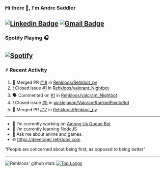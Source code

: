 ### Hi there 👋, I'm Andre Saddler
[![Linkedin Badge](https://img.shields.io/badge/-andrexsaddler-blue?style=flat-square&logo=Linkedin&logoColor=white&link=https://www.linkedin.com/in/andrexsaddler/)](https://www.linkedin.com/in/andrexsaddler/)
[![Gmail Badge](https://img.shields.io/badge/-contact@rehkloos.com-c14438?style=flat-square&logo=Gmail&logoColor=white&link=mailto:contact@rehkloos.com)](mailto:contact@rehkloos.com)
---
### Spotify Playing 🎧

[![Spotify](https://novatorem.rehkloos.vercel.app/api/spotify)](https://open.spotify.com/user/Rehkloos)
---

### :zap: Recent Activity

<!--START_SECTION:activity-->
1. 🎉 Merged PR [#18](https://github.com/Rehkloos/Rehkbot_py/pull/18) in [Rehkloos/Rehkbot_py](https://github.com/Rehkloos/Rehkbot_py)
2. ❗️ Closed issue [#1](https://github.com/Rehkloos/valorant_Nightbot/issues/1) in [Rehkloos/valorant_Nightbot](https://github.com/Rehkloos/valorant_Nightbot)
3. 🗣 Commented on [#1](https://github.com/Rehkloos/valorant_Nightbot/issues/1) in [Rehkloos/valorant_Nightbot](https://github.com/Rehkloos/valorant_Nightbot)
4. ❗️ Closed issue [#5](https://github.com/picklejason/ValorantRankedPointsBot/issues/5) in [picklejason/ValorantRankedPointsBot](https://github.com/picklejason/ValorantRankedPointsBot)
5. 🎉 Merged PR [#17](https://github.com/Rehkloos/Rehkbot_py/pull/17) in [Rehkloos/Rehkbot_py](https://github.com/Rehkloos/Rehkbot_py)
<!--END_SECTION:activity-->

---

- 🔭 I’m currently working on [Among Us Queue Bot](https://github.com/Rehkloos/queue-bot)
- 🌱 I’m currently learning NodeJS
- 💬 Ask me about anime and games.
- 🌐 https://developer.rehkloos.com

"People are concerned about being first, as opposed to being better"

---
![Rehkloos' github stats](https://github-readme-stats.vercel.app/api?username=Rehkloos&count_private=true)
[![Top Langs](https://github-readme-stats.vercel.app/api/top-langs/?username=Rehkloos&layout=compact)](https://github.com/anuraghazra/github-readme-stats)
